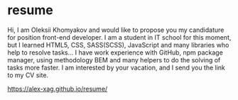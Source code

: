 # resume

Hi, I am OIeksii Khomyakov and would like to propose you my candidature for position front-end developer. I am a student in IT school for this moment, but I learned HTML5, CSS, SASS(SCSS), JavaScript and many libraries who help to resolve tasks... I have work experience with GitHub, npm package manager, using methodology BEM and many helpers to do the solving of tasks more faster. I am interested  by your vacation, and I send you the link to my CV site. 

https://alex-xag.github.io/resume/
